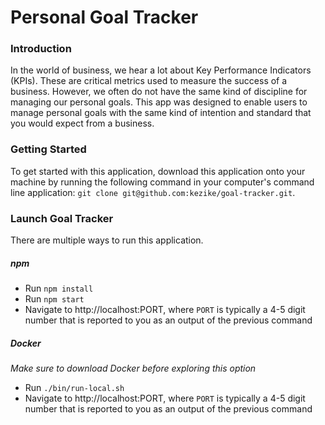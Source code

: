 # Personal Goal Tracker

### Introduction
In the world of business, we hear a lot about Key Performance Indicators (KPIs). These are critical metrics used to measure the success of a business. However, we often do not have the same kind of discipline for managing our personal goals. This app was designed to enable users to manage personal goals with the same kind of intention and standard that you would expect from a business.

### Getting Started
To get started with this application, download this application onto your machine by running the following command in your computer's command line application: `git clone git@github.com:kezike/goal-tracker.git`.

### Launch Goal Tracker
There are multiple ways to run this application.

##### npm
- Run `npm install`
- Run `npm start`
- Navigate to http://localhost:PORT, where `PORT` is typically a 4-5 digit number that is reported to you as an output of the previous command

##### Docker
*Make sure to download Docker before exploring this option*
- Run `./bin/run-local.sh`
- Navigate to http://localhost:PORT, where `PORT` is typically a 4-5 digit number that is reported to you as an output of the previous command

